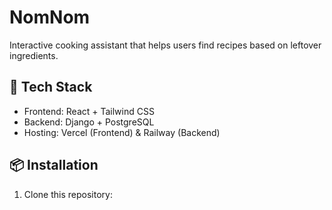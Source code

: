 # NomNom
Interactive cooking assistant that helps users find recipes based on leftover ingredients.

## 🚀 Tech Stack
- Frontend: React + Tailwind CSS
- Backend: Django + PostgreSQL
- Hosting: Vercel (Frontend) & Railway (Backend)

## 📦 Installation
1. Clone this repository:
